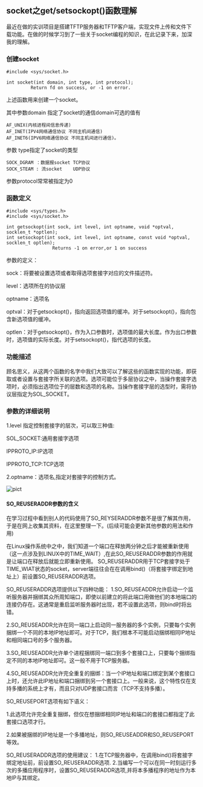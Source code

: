 ## socket之get/setsockopt()函数理解
最近在做的实训项目是搭建TFTP服务器和TFTP客户端，实现文件上传和文件下载功能。在做的时候学习到了一些关于socket编程的知识，在此记录下来，加深我的理解。
### 创建socket
~~~
#include <sys/socket.h>

int socket(int domain, int type, int protocol);
         Return fd on success, or -1 on error.
~~~
上述函数用来创建一个socket。

其中参数domain 指定了socket的通信domain可选的值有
~~~
AF_UNIX(内核进程间信息传递)
AF_INET(IPV4网络通信协议 不同主机间通信)
AF_INET6(IPV6网络通信协议 不同主机间进行通信)。
~~~
参数 type指定了socket的类型
~~~
SOCK_DGRAM ：数据报socket TCP协议
SOCK_STEAM : 流socket    UDP协议
~~~
参数protocol常常被指定为0



### 函数定义
~~~
#include <sys/types.h>
#include <sys/socket.h>

int getsockopt(int sock, int level, int optname, void *optval, socklen_t *optlen);
int setsockopt(int sock, int level, int optname, const void *optval, socklen_t optlen);
                 Returns -1 on error,or 1 on success
~~~
参数的定义：

sock：将要被设置选项或者取得选项套接字对应的文件描述符。

level：选项所在的协议层

optname：选项名

optval：对于getsockopt()，指向返回选项值的缓冲。对于setsockopt()，指向包含新选项值的缓冲。

optlen：对于getsockopt()，作为入口参数时，选项值的最大长度。作为出口参数时，选项值的实际长度。对于setsockopt()，指代选项的长度。

### 功能描述
顾名思义，从这两个函数的名字中我们大致可以了解这些的函数实现的功能，即获取或者设置与套接字所关联的选项。选项可能位于多层协议之中，当操作套接字选项时，必须指出选项位于的层数和选项的名称。当操作套接字层的选型时，需将协议层指定为SOL_SOCKET。

### 参数的详细说明
1.level 指定控制套接字的层次，可以取三种值:

SOL_SOCKET:通用套接字选项

IPPROTO_IP:IP选项

IPPROTO_TCP:TCP选项

2.optname：选项名,指定对套接字的控制方式。

![pict](https://myblogohoto.oss-cn-beijing.aliyuncs.com/blogphoto/pict.png?x-oss-process=style/BLOG-LGY)

#### SO_REUSERADDR参数的含义
在学习过程中看到别人的代码使用了SO_REYSERADDR参数不是很了解其作用，于是在网上收集其资料，在这里整理一下。(后续可能会更新其他参数的用法和作用)

在Linux操作系统中之中，我们知道一个端口在释放两分钟之后才能被重新使用（这一点涉及到LINUX中的TIME_WAIT）,在此SO_REUSERADDR参数的作用就是让端口在释放后就能立即重新使用。
SO_REUSERADDR用于TCP套接字处于TIME_WIAT状态的socket，server端往往会在在调用bind()（将套接字绑定到地址上）前设置SO_REUSERADDR选项。

SO_REUSERADDR选项提供以下四种功能：
1.SO_REUSEADDR允许启动一个监听服务器并捆绑其众所周知端口，即使以前建立的将此端口用做他们的本地端口的连接仍存在。这通常是重启监听服务器时出现，若不设置此选项，则bind时将出错。

2.SO_REUSEADDR允许在同一端口上启动同一服务器的多个实例，只要每个实例捆绑一个不同的本地IP地址即可。对于TCP，我们根本不可能启动捆绑相同IP地址和相同端口号的多个服务器。

3.SO_REUSEADDR允许单个进程捆绑同一端口到多个套接口上，只要每个捆绑指定不同的本地IP地址即可。这一般不用于TCP服务器。

4.SO_REUSEADDR允许完全重复的捆绑：当一个IP地址和端口绑定到某个套接口上时，还允许此IP地址和端口捆绑到另一个套接口上。一般来说，这个特性仅在支持多播的系统上才有，而且只对UDP套接口而言（TCP不支持多播）。

SO_REUSEPORT选项有如下语义：

1.此选项允许完全重复捆绑，但仅在想捆绑相同IP地址和端口的套接口都指定了此套接口选项才行。

2.如果被捆绑的IP地址是一个多播地址，则SO_REUSEADDR和SO_REUSEPORT等效。

SO_REUSERADDR选项的使用建议：
1.在TCP服务器中，在调用bind()将套接字绑定地址前，前设置SO_REUSERADDR选项.
2.当编写一个可以在同一时刻运行多次的多播应用程序时，设置SO_REUSERADDR选项,并将本多播程序的地址作为本地IP与其绑定。
